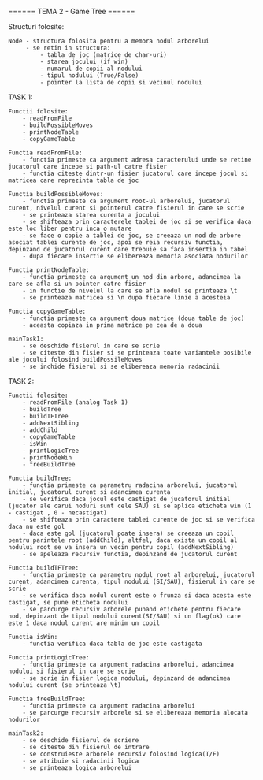 ====== TEMA 2 - Game Tree ======

Structuri folosite:

    Node - structura folosita pentru a memora nodul arborelui
         - se retin in structura: 
             - tabla de joc (matrice de char-uri)
             - starea jocului (if win)
             - numarul de copii al nodului
             - tipul nodului (True/False)
             - pointer la lista de copii si vecinul nodului

TASK 1:

    Functii folosite:
        - readFromFile
        - buildPossibleMoves
        - printNodeTable
        - copyGameTable
    
    Functia readFromFile:
        - functia primeste ca argument adresa caracterului unde se retine jucatorul care incepe si path-ul catre fisier
        - functia citeste dintr-un fisier jucatorul care incepe jocul si matricea care reprezinta tabla de joc
        
    Functia buildPossibleMoves:
        - functia primeste ca argument root-ul arborelui, jucatorul curent, nivelul curent si pointerul catre fisierul in care se scrie
        - se printeaza starea curenta a jocului
        - se shifteaza prin caracterele tablei de joc si se verifica daca este loc liber pentru inca o mutare
        - se face o copie a tablei de joc, se creeaza un nod de arbore asociat tablei curente de joc, apoi se reia recursiv functia, depinzand de jucatorul curent care trebuie sa faca insertia in tabel
        - dupa fiecare insertie se elibereaza memoria asociata nodurilor
    
    Functia printNodeTable:
        - functia primeste ca argument un nod din arbore, adancimea la care se afla si un pointer catre fisier
        - in functie de nivelul la care se afla nodul se printeaza \t 
        - se printeaza matricea si \n dupa fiecare linie a acesteia
    
    Functia copyGameTable:
        - functia primeste ca argument doua matrice (doua table de joc)
        - aceasta copiaza in prima matrice pe cea de a doua
    
    mainTask1:
        - se deschide fisierul in care se scrie
        - se citeste din fisier si se printeaza toate variantele posibile ale jocului folosind buildPossileMoves
        - se inchide fisierul si se elibereaza memoria radacinii

TASK 2:
    
    Functii folosite:
        - readFromFile (analog Task 1)
        - buildTree
        - buildTFTree
        - addNextSibling
        - addChild
        - copyGameTable
        - isWin
        - printLogicTree
        - printNodeWin
        - freeBuildTree
    
    Functia buildTree:
        - functia primeste ca parametru radacina arborelui, jucatorul initial, jucatorul curent si adancimea curenta
        - se verifica daca jocul este castigat de jucatorul initial (jucator ale carui noduri sunt cele SAU) si se aplica eticheta win (1 - castigat , 0 - necastigat)
        - se shifteaza prin caractere tablei curente de joc si se verifica daca nu este gol
        - daca este gol (jucatorul poate insera) se creeaza un copil pentru parintele root (addChild), altfel, daca exista un copil al nodului root se va insera un vecin pentru copil (addNextSibling)
        - se apeleaza recursiv functia, depinzand de jucatorul curent
        
    Functia buildTFTree:
        - functia primeste ca parametru nodul root al arborelui, jucatorul curent, adancimea curenta, tipul nodului (SI/SAU), fisierul in care se scrie
        - se verifica daca nodul curent este o frunza si daca acesta este castigat, se pune eticheta nodului
        - se parcurge recursiv arborele punand etichete pentru fiecare nod, depinzant de tipul nodului curent(SI/SAU) si un flag(ok) care este 1 daca nodul curent are minim un copil
        
    Functia isWin:
        - functia verifica daca tabla de joc este castigata
    
    Functia printLogicTree: 
        - functia primeste ca argument radacina arborelui, adancimea nodului si fisierul in care se scrie
        - se scrie in fisier logica nodului, depinzand de adancimea nodului curent (se printeaza \t)
    
    Functia freeBuildTree:
        - functia primeste ca argument radacina arborelui
        - se parcurge recursiv arborele si se elibereaza memoria alocata nodurilor

    mainTask2:
        - se deschide fisierul de scriere
        - se citeste din fisierul de intrare
        - se construieste arborele recursiv folosind logica(T/F)
        - se atribuie si radacinii logica
        - se printeaza logica arborelui
